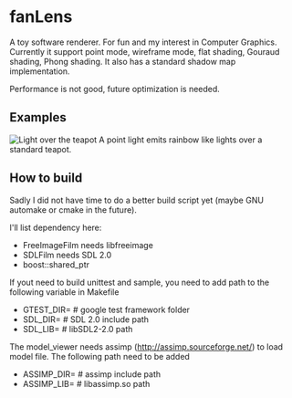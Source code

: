 fanLens
=======

A toy software renderer. For fun and my interest in Computer Graphics.
Currently it support point mode, wireframe mode, flat shading, Gouraud shading, Phong shading.
It also has a standard shadow map implementation.

Performance is not good, future optimization is needed.

Examples
------
![Light over the teapot](https://raw.github.com/aurthconan/just_showcase/master/rainbow_light_over_teapot.png)
A point light emits rainbow like lights over a standard teapot.

How to build
-------
Sadly I did not have time to do a better build script yet (maybe GNU automake or cmake in the future).

I'll list dependency here:
 - FreeImageFilm needs libfreeimage
 - SDLFilm needs SDL 2.0
 - boost::shared_ptr

If yout need to build unittest and sample, you need to add path to the following variable in Makefile
 - GTEST_DIR= # google test framework folder
 - SDL_DIR= # SDL 2.0 include path
 - SDL_LIB= # libSDL2-2.0 path

The model_viewer needs assimp (http://assimp.sourceforge.net/) to load model file. The following path need to be added
 - ASSIMP_DIR= # assimp include path
 - ASSIMP_LIB= # libassimp.so path
